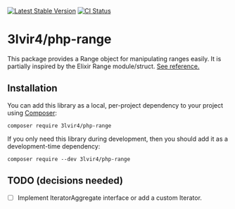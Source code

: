 [![Latest Stable Version](https://img.shields.io/packagist/v/3lvir4/php-range)](https://packagist.org/packages/3lvir4/php-range)
[![CI Status](https://github.com/3lvir4/php-range/workflows/CI/badge.svg)](https://github.com/3lvir4/php-range/actions)

# 3lvir4/php-range

This package provides a Range object for manipulating ranges easily. 
It is partially inspired by the Elixir Range module/struct. [See reference.](https://hexdocs.pm/elixir/1.16.0/Range.html)

## Installation

You can add this library as a local, per-project dependency to your project using [Composer](https://getcomposer.org/):

```
composer require 3lvir4/php-range
```

If you only need this library during development, then you should add it as a development-time dependency:

```
composer require --dev 3lvir4/php-range
```

## TODO (decisions needed)

- [ ] Implement IteratorAggregate interface or add a custom Iterator.
